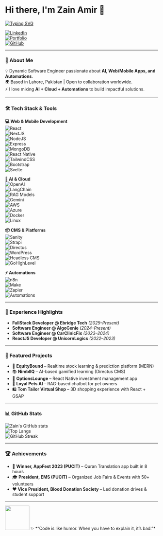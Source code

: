 # Hi there, I'm Zain Amir 👋  

[![Typing SVG](https://readme-typing-svg.demolab.com?font=Fira+Code&size=28&pause=1000&color=FF5733&width=600&lines=Software+Engineer+%F0%9F%92%BB;Full+Stack+Developer+%F0%9F%9A%80;AI+%26+Automation+Enthusiast+%F0%9F%A4%96;Always+Building+Cool+Things+%F0%9F%8C%9F)](https://git.io/typing-svg)  

[![LinkedIn](https://img.shields.io/badge/LinkedIn-Zain%20Amir-blue?style=for-the-badge&logo=linkedin)](https://www.linkedin.com/in/zain-amir-b23888a8)  
[![Portfolio](https://img.shields.io/badge/Portfolio-ebridge.tech-4CAF50?style=for-the-badge&logo=google-chrome)](https://www.ebridge.tech/)  
[![GitHub](https://img.shields.io/badge/GitHub-Zain--Amir-black?style=for-the-badge&logo=github)](https://github.com/Zain-Amir)  

---

### 🚀 About Me  
💡 Dynamic Software Engineer passionate about **AI, Web/Mobile Apps, and Automations**.  
🌍 Based in Lahore, Pakistan | Open to collaboration worldwide.  
⚡ I love mixing **AI + Cloud + Automations** to build impactful solutions.  

---

### 🛠️ Tech Stack & Tools  

**💻 Web & Mobile Development**  
![React](https://img.shields.io/badge/React-61DAFB?style=flat&logo=react&logoColor=black)  
![NextJS](https://img.shields.io/badge/Next.js-000000?style=flat&logo=nextdotjs&logoColor=white)  
![NodeJS](https://img.shields.io/badge/Node.js-339933?style=flat&logo=node.js&logoColor=white)  
![Express](https://img.shields.io/badge/Express-000000?style=flat&logo=express&logoColor=white)  
![MongoDB](https://img.shields.io/badge/MongoDB-4EA94B?style=flat&logo=mongodb&logoColor=white)  
![React Native](https://img.shields.io/badge/React_Native-20232A?style=flat&logo=react&logoColor=61DAFB)  
![TailwindCSS](https://img.shields.io/badge/TailwindCSS-38B2AC?style=flat&logo=tailwind-css&logoColor=white)  
![Bootstrap](https://img.shields.io/badge/Bootstrap-563D7C?style=flat&logo=bootstrap&logoColor=white)  
![Svelte](https://img.shields.io/badge/Svelte-FF3E00?style=flat&logo=svelte&logoColor=white)  

**🤖 AI & Cloud**  
![OpenAI](https://img.shields.io/badge/OpenAI-412991?style=flat&logo=openai&logoColor=white)  
![LangChain](https://img.shields.io/badge/LangChain-0066FF?style=flat)  
![RAG Models](https://img.shields.io/badge/RAG-Models-red?style=flat)  
![Gemini](https://img.shields.io/badge/Gemini-4285F4?style=flat&logo=google)  
![AWS](https://img.shields.io/badge/AWS-232F3E?style=flat&logo=amazon-aws&logoColor=white)  
![Azure](https://img.shields.io/badge/Azure-0089D6?style=flat&logo=microsoft-azure&logoColor=white)  
![Docker](https://img.shields.io/badge/Docker-2496ED?style=flat&logo=docker&logoColor=white)  
![Linux](https://img.shields.io/badge/Linux-FCC624?style=flat&logo=linux&logoColor=black)  

**📦 CMS & Platforms**  
![Sanity](https://img.shields.io/badge/Sanity-EF3939?style=flat&logo=sanity&logoColor=white)  
![Strapi](https://img.shields.io/badge/Strapi-4945FF?style=flat&logo=strapi&logoColor=white)  
![Directus](https://img.shields.io/badge/Directus-263238?style=flat&logo=directus&logoColor=white)  
![WordPress](https://img.shields.io/badge/WordPress-21759B?style=flat&logo=wordpress&logoColor=white)  
![Headless CMS](https://img.shields.io/badge/Headless-CMS-FF6F00?style=flat)  
![GoHighLevel](https://img.shields.io/badge/GoHighLevel-1E90FF?style=flat)  

**⚡ Automations**  
![n8n](https://img.shields.io/badge/n8n-F05A28?style=flat&logo=n8n&logoColor=white)  
![Make](https://img.shields.io/badge/Make.com-2F8CBB?style=flat)  
![Zapier](https://img.shields.io/badge/Zapier-FF4A00?style=flat&logo=zapier&logoColor=white)  
![Automations](https://img.shields.io/badge/Workflow-Automation-9C27B0?style=flat)  

---

### 💼 Experience Highlights  

- **FullStack Developer @ Ebridge Tech** *(2025–Present)*  
- **Software Engineer @ AlgoGenie** *(2024–Present)*  
- **Software Engineer @ CarClinicFix** *(2023–2024)*  
- **ReactJS Developer @ UnicornLogics** *(2022–2023)*  

---

### 🌟 Featured Projects  

- 🚀 **EquityBound** – Realtime stock learning & prediction platform (MERN)  
- 📚 **NimblIQ** – AI-based gamified learning (Directus CMS)  
- 📱 **OptionsLounge** – React Native investment management app  
- 🐶 **Loyal Pets AI** – RAG-based chatbot for pet owners  
- 🛍️ **Tom Tailor Virtual Shop** – 3D shopping experience with React + GSAP  

---

### 📊 GitHub Stats  

![Zain's GitHub stats](https://github-readme-stats.vercel.app/api?username=Zain-Amir&show_icons=true&theme=tokyonight)  
![Top Langs](https://github-readme-stats.vercel.app/api/top-langs/?username=Zain-Amir&layout=compact&theme=tokyonight)  
![GitHub Streak](https://streak-stats.demolab.com?user=Zain-Amir&theme=tokyonight&hide_border=true)  

---

### 🏆 Achievements  

- 🥇 **Winner, AppFest 2023 (PUCIT)** – Quran Translation app built in 8 hours  
- 🎓 **President, EMS (PUCIT)** – Organized Job Fairs & Events with 50+ volunteers  
- ❤️ **Vice President, Blood Donation Society** – Led donation drives & student support  

---

<img src="https://media.giphy.com/media/WUlplcMpOCEmTGBtBW/giphy.gif" width="80">  
✨ *“Code is like humor. When you have to explain it, it’s bad.”*  
